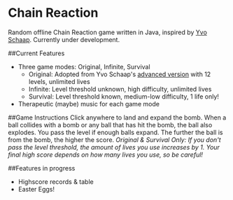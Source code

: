 # Chain Reaction
Random offline Chain Reaction game written in Java, inspired by [Yvo Schaap](http://yvoschaap.com/chainrxn/).  Currently under development.

##Current Features
- Three game modes: Original, Infinite, Survival
  - Original: Adopted from Yvo Schaap's [advanced version](http://yvoschaap.com/chainrxnadvanced/) with 12 levels, unlimited lives
  - Infinite: Level threshold unknown, high difficulty, unlimited lives
  - Survival: Level threshold known, medium-low difficulty, 1 life only!
- Therapeutic (maybe) music for each game mode

##Game Instructions
Click anywhere to land and expand the bomb. When a ball collides with a bomb or any ball that has hit the bomb, the ball also explodes. You pass the level if enough balls expand. The further the ball is from the bomb, the higher the score.
*Original & Survival Only:* 
*If you don't pass the level threshold, the amount of lives you use increases by 1. Your final high score depends on how many lives you use, so be careful!*

##Features in progress
- Highscore records & table
- Easter Eggs! 
